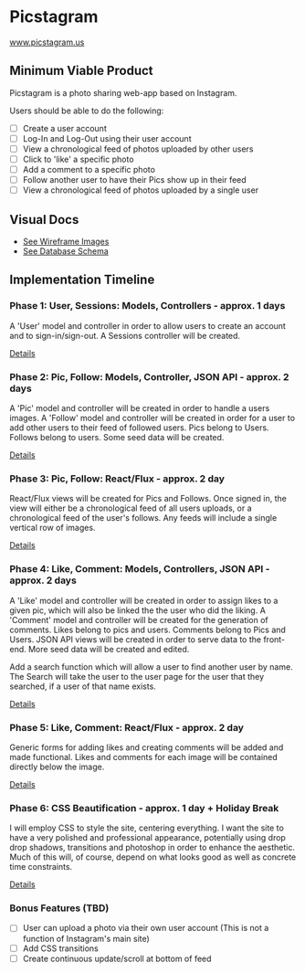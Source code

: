 # Picstagram

www.picstagram.us


## Minimum Viable Product

Picstagram is a photo sharing web-app based on Instagram.

Users should be able to do the following:

- [ ] Create a user account
- [ ] Log-In and Log-Out using their user account
- [ ] View a chronological feed of photos uploaded by other users
- [ ] Click to 'like' a specific photo
- [ ] Add a comment to a specific photo
- [ ] Follow another user to have their Pics show up in their feed
- [ ] View a chronological feed of photos uploaded by a single user

## Visual Docs
* [See Wireframe Images][images]
* [See Database Schema][schema]

[images]: ./docs/views.md
[schema]: ./docs/schema.md


## Implementation Timeline


### Phase 1: User, Sessions: Models, Controllers - approx. 1 days

A 'User' model and controller in order to allow users to create an account and
to sign-in/sign-out. A Sessions controller will be created.

[Details][phase-one]


### Phase 2: Pic, Follow: Models, Controller, JSON API - approx. 2 days

A 'Pic' model and controller will be created in order to handle a users images.
A 'Follow' model and controller will be created in order for a user to add other
users to their feed of followed users. Pics belong to Users. Follows belong to
users. Some seed data will be created.

[Details][phase-two]

### Phase 3: Pic, Follow: React/Flux - approx. 2 day

React/Flux views will be created for Pics and Follows. Once signed in, the view
will either be a chronological feed of all users uploads, or a chronological
feed of the user's follows. Any feeds will include a single vertical row of
images.

[Details][phase-three]

### Phase 4: Like, Comment: Models, Controllers, JSON API - approx. 2 days

A 'Like' model and controller will be created in order to assign likes to a
given pic, which will also be linked the the user who did the liking.
A 'Comment' model and controller will be created for the generation of comments.
Likes belong to pics and users. Comments belong to Pics and Users. JSON API
views will be created in order to serve data to the front-end. More seed data
will be created and edited.

Add a search function which will allow a user to find another user by name. The
Search will take the user to the user page for the user that they searched, if
a user of that name exists.

[Details][phase-four]

### Phase 5: Like, Comment: React/Flux - approx. 2 day

Generic forms for adding likes and creating comments will be added and made
functional. Likes and comments for each image will be contained directly below
the image.

[Details][phase-five]

### Phase 6: CSS Beautification - approx. 1 day + Holiday Break

I will employ CSS to style the site, centering everything. I want the site to
have a very polished and professional appearance, potentially using drop
drop shadows, transitions and photoshop in order to enhance the aesthetic. Much
of this will, of course, depend on what looks good as well as concrete time
constraints.

[Details][phase-six]

### Bonus Features (TBD)
- [ ] User can upload a photo via their own user account
  (This is not a function of Instagram's main site)
- [ ] Add CSS transitions
- [ ] Create continuous update/scroll at bottom of feed

[phase-one]: ./docs/phases/phase1.md
[phase-two]: ./docs/phases/phase2.md
[phase-three]: ./docs/phases/phase3.md
[phase-four]: ./docs/phases/phase4.md
[phase-five]: ./docs/phases/phase5.md
[phase-six]: ./docs/phases/phase6.md
